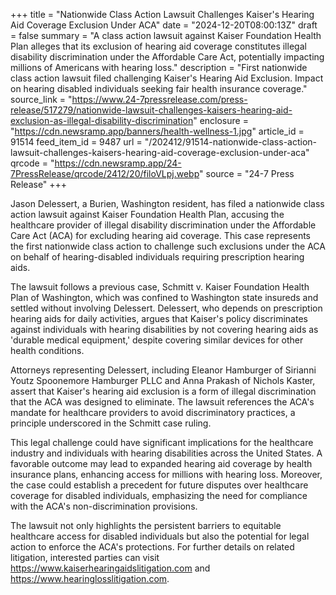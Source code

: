 +++
title = "Nationwide Class Action Lawsuit Challenges Kaiser's Hearing Aid Coverage Exclusion Under ACA"
date = "2024-12-20T08:00:13Z"
draft = false
summary = "A class action lawsuit against Kaiser Foundation Health Plan alleges that its exclusion of hearing aid coverage constitutes illegal disability discrimination under the Affordable Care Act, potentially impacting millions of Americans with hearing loss."
description = "First nationwide class action lawsuit filed challenging Kaiser's Hearing Aid Exclusion. Impact on hearing disabled individuals seeking fair health insurance coverage."
source_link = "https://www.24-7pressrelease.com/press-release/517279/nationwide-lawsuit-challenges-kaisers-hearing-aid-exclusion-as-illegal-disability-discrimination"
enclosure = "https://cdn.newsramp.app/banners/health-wellness-1.jpg"
article_id = 91514
feed_item_id = 9487
url = "/202412/91514-nationwide-class-action-lawsuit-challenges-kaisers-hearing-aid-coverage-exclusion-under-aca"
qrcode = "https://cdn.newsramp.app/24-7PressRelease/qrcode/2412/20/filoVLpj.webp"
source = "24-7 Press Release"
+++

<p>Jason Delessert, a Burien, Washington resident, has filed a nationwide class action lawsuit against Kaiser Foundation Health Plan, accusing the healthcare provider of illegal disability discrimination under the Affordable Care Act (ACA) for excluding hearing aid coverage. This case represents the first nationwide class action to challenge such exclusions under the ACA on behalf of hearing-disabled individuals requiring prescription hearing aids.</p><p>The lawsuit follows a previous case, Schmitt v. Kaiser Foundation Health Plan of Washington, which was confined to Washington state insureds and settled without involving Delessert. Delessert, who depends on prescription hearing aids for daily activities, argues that Kaiser's policy discriminates against individuals with hearing disabilities by not covering hearing aids as 'durable medical equipment,' despite covering similar devices for other health conditions.</p><p>Attorneys representing Delessert, including Eleanor Hamburger of Sirianni Youtz Spoonemore Hamburger PLLC and Anna Prakash of Nichols Kaster, assert that Kaiser's hearing aid exclusion is a form of illegal discrimination that the ACA was designed to eliminate. The lawsuit references the ACA's mandate for healthcare providers to avoid discriminatory practices, a principle underscored in the Schmitt case ruling.</p><p>This legal challenge could have significant implications for the healthcare industry and individuals with hearing disabilities across the United States. A favorable outcome may lead to expanded hearing aid coverage by health insurance plans, enhancing access for millions with hearing loss. Moreover, the case could establish a precedent for future disputes over healthcare coverage for disabled individuals, emphasizing the need for compliance with the ACA's non-discrimination provisions.</p><p>The lawsuit not only highlights the persistent barriers to equitable healthcare access for disabled individuals but also the potential for legal action to enforce the ACA's protections. For further details on related litigation, interested parties can visit <a href='https://www.kaiserhearingaidslitigation.com' rel='nofollow' target='_blank'>https://www.kaiserhearingaidslitigation.com</a> and <a href='https://www.hearinglosslitigation.com' rel='nofollow' target='_blank'>https://www.hearinglosslitigation.com</a>.</p>